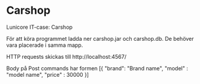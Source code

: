 # Carshop

Lunicore IT-case: Carshop

För att köra programmet ladda ner carshop.jar och carshop.db.
De behöver vara placerade i samma mapp.

HTTP requests skickas till http://localhost:4567/

Body på Post commands har formen [{ "brand": "Brand name", "model" : "model name", "price" : 30000  }]